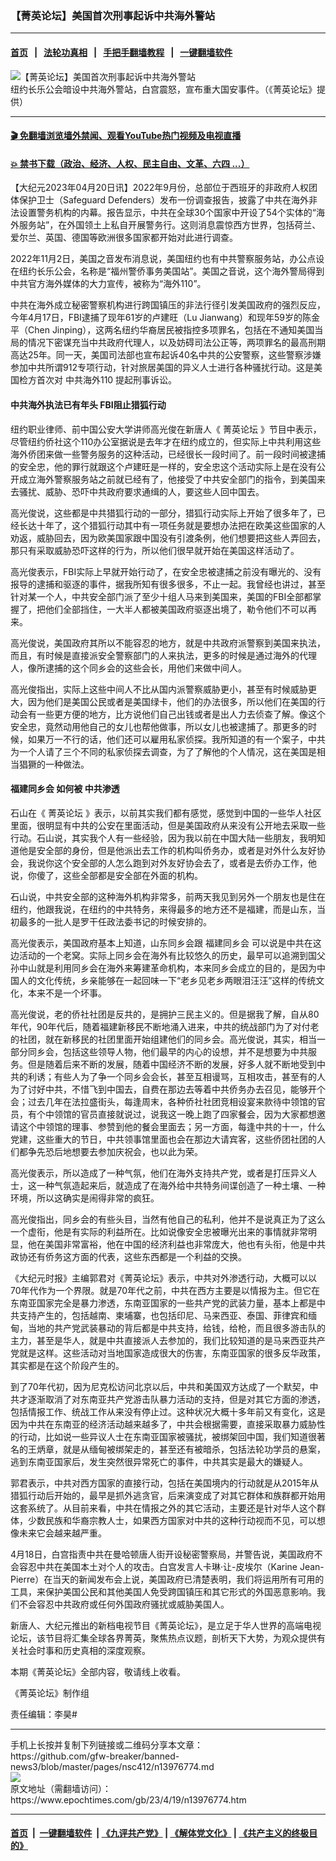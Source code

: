### 【菁英论坛】美国首次刑事起诉中共海外警站
------------------------

#### [首页](https://github.com/gfw-breaker/banned-news3/blob/master/README.md) &nbsp;&nbsp;|&nbsp;&nbsp; [法轮功真相](https://github.com/begood0513/basic/blob/master/README.md)  &nbsp;&nbsp;|&nbsp;&nbsp; [手把手翻墙教程](https://github.com/gfw-breaker/guides/wiki)  &nbsp;&nbsp;|&nbsp;&nbsp; [一键翻墙软件](https://github.com/gfw-breaker/nogfw/blob/master/README.md)  



<div><img alt="【菁英论坛】美国首次刑事起诉中共海外警站" class="attachment-djy_600_400 size-djy_600_400 wp-post-image" src="https://i.epochtimes.com/assets/uploads/2023/04/id13976784-Untitled-1-600x400.jpg"/>
<div class="caption">
 纽约长乐公会暗设中共海外警站，白宫震怒，宣布重大国安事件。（《菁英论坛》提供）
</div></div><hr/>

#### [ 🎬  免翻墙浏览墙外禁闻、观看YouTube热门视频及电视直播](https://github.com/gfw-breaker/HelloWorld)

#### [ 💥  禁书下载（政治、经济、人权、民主自由、文革、六四 ...）](https://github.com/gfw-breaker/books/blob/master/README.md)

<div><p>
 【大纪元2023年04月20日讯】2022年9月份，总部位于西班牙的非政府人权团体保护卫士（Safeguard Defenders）发布一份调查报告，披露了中共在海外非法设置警务机构的内幕。报告显示，中共在全球30个国家中开设了54个实体的“海外服务站”，在外国领土上私自开展警务行。这则消息震惊西方世界，包括荷兰、爱尔兰、英国、德国等欧洲很多国家都开始对此进行调查。
</p>
<p>
 <center>
 </center>
 <p>
  2022年11月2日，美国之音发布消息说，美国纽约也有中共警察服务站，办公点设在纽约长乐公会，名称是“福州警侨事务美国站”。美国之音说，这个海外警局得到中共官方海外媒体的大力宣传，被称为“海外110”。
 </p>
 <p>
  中共在海外成立秘密警察机构进行跨国镇压的非法行径引发美国政府的强烈反应，今年4月17日，FBI逮捕了现年61岁的卢建旺（Lu Jianwang）和现年59岁的陈金平（Chen Jinping），这两名纽约华裔居民被指控多项罪名，包括在不通知美国当局的情况下密谋充当中共政府代理人，以及妨碍司法公正等，两项罪名的最高刑期高达25年。同一天，美国司法部也宣布起诉40名中共的公安警察，这些警察涉嫌参加中共所谓912专项行动，针对旅居美国的异义人士进行各种骚扰行动。这是美国检方首次对
  <ok href="https://www.epochtimes.com/gb/tag/%E4%B8%AD%E5%85%B1%E6%B5%B7%E5%A4%96110.html">
   中共海外110
  </ok>
  提起刑事诉讼。
 </p>
 <h4>
  中共海外执法已有年头 FBI阻止猎狐行动
 </h4>
 <p>
  纽约职业律师、前中国公安大学讲师高光俊在新唐人《
  <ok href="https://www.epochtimes.com/gb/tag/%E8%8F%81%E8%8B%B1%E8%AE%BA%E5%9D%9B.html">
   菁英论坛
  </ok>
  》节目中表示，尽管纽约侨社这个110办公室据说是去年才在纽约成立的，但实际上中共利用这些海外侨团来做一些警务服务的这种活动，已经很长一段时间了。前一段时间被逮捕的安全忠，他的罪行就跟这个卢建旺是一样的，安全忠这个活动实际上是在没有公开成立海外警察服务站之前就已经有了，他接受了中共安全部门的指令，到美国来去骚扰、威胁、恐吓中共政府要求通缉的人，要这些人回中国去。
 </p>
 <p>
  高光俊说，这些都是中共猎狐行动的一部分，猎狐行动实际上开始了很多年了，已经长达十年了，这个猎狐行动其中有一项任务就是要想办法把在欧美这些国家的人劝返，威胁回去，因为欧美国家跟中国没有引渡条例，他们想要把这些人弄回去，那只有采取威胁恐吓这样的行为，所以他们很早就开始在美国这样活动了。
 </p>
 <p>
  高光俊表示，FBI实际上早就开始行动了，在安全忠被逮捕之前没有曝光的、没有报导的逮捕和驱逐的事件，据我所知有很多很多，不止一起。我曾经也讲过，甚至针对某一个人，中共安全部门派了至少十组人马来到美国来，美国的FBI全部都掌握了，把他们全部挡住，一大半人都被美国政府驱逐出境了，勒令他们不可以再来。
 </p>
 <p>
  高光俊说，美国政府其所以不能容忍的地方，就是中共政府派警察到美国来执法，而且，有时候是直接派安全警察部门的人来执法，更多的时候是通过海外的代理人，像所逮捕的这个同乡会的这些会长，用他们来做中间人。
 </p>
 <p>
  高光俊指出，实际上这些中间人不比从国内派警察威胁更小，甚至有时候威胁更大，因为他们是美国公民或者是美国绿卡，他们的办法很多，所以他们在美国的行动会有一些更方便的地方，比方说他们自己出钱或者是出人力去侦查了解。像这个安全忠，竟然动用他自己的女儿也帮他做事，所以女儿也被逮捕了。那更多的时候，如果万一不行的话，他们还可以雇用私家侦探。我所知道的有一个案子，中共为一个人请了三个不同的私家侦探去调查，为了了解他的个人情况，这在美国是相当猖獗的一种做法。
 </p>
 <h4>
  <ok href="https://www.epochtimes.com/gb/tag/%E7%A6%8F%E5%BB%BA%E5%90%8C%E4%B9%A1%E4%BC%9A.html">
   福建同乡会
  </ok>
  如何被
  <ok href="https://www.epochtimes.com/gb/tag/%E4%B8%AD%E5%85%B1%E6%B8%97%E9%80%8F.html">
   中共渗透
  </ok>
 </h4>
 <p>
  石山在《
  <ok href="https://www.epochtimes.com/gb/tag/%E8%8F%81%E8%8B%B1%E8%AE%BA%E5%9D%9B.html">
   菁英论坛
  </ok>
  》表示，以前其实我们都有感觉，感觉到中国的一些华人社区里面，很明显有中共的公安在里面活动，但是美国政府从来没有公开地去采取一些行动。石山说，其实我个人有一些经验，因为我以前在中国大陆一些朋友，我明知道他是安全部的身份，但是他派出去工作的机构叫侨务办，或者是对外什么友好协会，我说你这个安全部的人怎么跑到对外友好协会去了，或者是去侨办工作，他说，你傻了，这些全部都是安全部在外面的机构。
 </p>
 <p>
  石山说，中共安全部的这种海外机构非常多，前两天我见到另外一个朋友也是住在纽约，他跟我说，在纽约的中共特务，来得最多的地方还不是福建，而是山东，当初最多的一批人是罗干任政法委书记的时候安排的。
 </p>
 <p>
  高光俊表示，美国政府基本上知道，山东同乡会跟
  <ok href="https://www.epochtimes.com/gb/tag/%E7%A6%8F%E5%BB%BA%E5%90%8C%E4%B9%A1%E4%BC%9A.html">
   福建同乡会
  </ok>
  可以说是中共在这边活动的一个老窝。实际上同乡会在海外有比较悠久的历史，最早可以追溯到国父孙中山就是利用同乡会在海外来筹建革命机构，本来同乡会成立的目的，是因为中国人的文化传统，乡亲能够在一起回味一下“老乡见老乡两眼泪汪汪”这样的传统文化，本来不是一个坏事。
 </p>
 <p>
  高光俊说，老的侨社社团是反共的，是拥护三民主义的。但是据我了解，自从80年代，90年代后，随着福建新移民不断地涌入进来，中共的统战部门为了对付老的社团，就在新移民的社团里面开始组建他们的同乡会。高光俊说，其实，相当一部分同乡会，包括这些领导人物，他们最早的内心的设想，并不是想要为中共服务。但是随着后来不断的发展，随着中国经济不断的发展，好多人就不断地受到中共的利诱；有些人为了争一个同乡会会长，甚至互相谩骂，互相攻击，甚至有的人为了讨好中共，不惜飞到中国去，自费在那边去等着中共侨务办去召见，能够开个会；过去几年在法拉盛街头，每逢周末，各种侨社社团竞相设宴来款待中领馆的官员，有个中领馆的官员直接就说过，说我这一晚上跑了四家餐会，因为大家都想邀请这个中领馆的理事、参赞到他的餐会里面去；另一方面，每逢中共的十一，什么党建，这些重大的节日，中共领事馆里面也会在那边大请宾客，这些侨团社团的人们都争先恐后地想要去参加庆祝会，也以此为荣。
 </p>
 <p>
  高光俊表示，所以造成了一种气氛，他们在海外支持共产党，或者是打压异义人士，这一种气氛造起来后，就造成了在海外给中共特务间谍创造了一种土壤、一种环境，所以这确实是闹得非常的疯狂。
 </p>
 <p>
  高光俊指出，同乡会的有些头目，当然有他自己的私利，他并不是说真正为了这么一个虚衔，他是有实际的利益所在。比如说像安全忠被曝光出来的事情就非常明显，他在美国非常富裕，他在中国的经济利益也非常庞大，他也有头衔，他是中共政协还有侨务这方面的代表，这些东西都是一个利益的交换。
 </p>
 <p>
  《大纪元时报》主编郭君对《菁英论坛》表示，中共对外渗透行动，大概可以以70年代作为一个界限。就是70年代之前，中共在西方主要是以情报为主。但它在东南亚国家完全是暴力渗透，东南亚国家的一些共产党的武装力量，基本上都是中共支持产生的，包括越南、柬埔寨，也包括印尼、马来西亚、泰国、菲律宾和缅甸，当地的共产党武装暴动的背后都是中共支持，给钱，给枪，而且很多游击队的主力，甚至是华人，就是中共直接派人去参加的，我们比较知道的是马来西亚共产党就是这样。这些活动对当地国家造成很大的伤害，东南亚国家的很多反华政策，其实都是在这个阶段产生的。
 </p>
 <p>
  到了70年代初，因为尼克松访问北京以后，中共和美国双方达成了一个默契，中共才逐渐取消了对东南亚共产党游击队暴力活动的支持，但是对其它方面的渗透，包括情报工作、统战工作从来没有停止过。这种状况大概十多年前又有变化，这是因为中共在东南亚的经济活动越来越多了，中共会根据需要，直接采取暴力威胁性的行动，比如说一些异议人士在东南亚国家被骚扰，被绑架回中国，我们知道很著名的王炳章，就是从缅甸被绑架走的，甚至还有被暗杀，包括法轮功学员的悬案，逃到东南亚国家后，发生突然很异常死亡的事件，中共其实是最大的嫌疑人。
 </p>
 <p>
  郭君表示，中共对西方国家的直接行动，包括在美国境内的行动就是从2015年从猎狐行动后开始的，最早是抓外逃贪官，后来演变成了对其它群体和族群都开始用这套系统了。从目前来看，中共在情报之外的其它活动，主要还是针对华人这个群体，少数民族和华裔宗教人士，如果西方国家对中共的这种行动视而不见，可以想像未来它会越来越严重。
 </p>
 <p>
  4月18日，白宫指责中共在曼哈顿唐人街开设秘密警察局，并警告说，美国政府不会容忍中共在美国本土对个人的攻击。白宫发言人卡琳‧让-皮埃尔（Karine Jean-Pierre）在当天的新闻发布会上说，美国政府已清楚表明，我们将运用所有可用的工具，来保护美国公民和其他美国人免受跨国镇压和其它形式的外国恶意影响。我们不会容忍中共政府或任何外国政府骚扰或威胁美国人。
 </p>
 <p>
  新唐人、大纪元推出的新档电视节目《菁英论坛》，是立足于华人世界的高端电视论坛，该节目将汇集全球各界菁英，聚焦热点议题，剖析天下大势，为观众提供有关社会时事和历史真相的深度观察。
 </p>
 <p>
  本期《菁英论坛》全部内容，敬请线上收看。
 </p>
 <p>
  《菁英论坛》制作组
 </p>
 <p>
  责任编辑：李昊#
 </p>
</p></div>
<hr/>
手机上长按并复制下列链接或二维码分享本文章：<br/>
https://github.com/gfw-breaker/banned-news3/blob/master/pages/nsc412/n13976774.md <br/>
<a href='https://github.com/gfw-breaker/banned-news3/blob/master/pages/nsc412/n13976774.md'><img src='https://github.com/gfw-breaker/banned-news3/blob/master/pages/nsc412/n13976774.md.png'/></a> <br/>
原文地址（需翻墙访问）：https://www.epochtimes.com/gb/23/4/19/n13976774.htm


------------------------
#### [首页](https://github.com/gfw-breaker/banned-news3/blob/master/README.md) &nbsp;|&nbsp; [一键翻墙软件](https://github.com/gfw-breaker/nogfw/blob/master/README.md) &nbsp;| [《九评共产党》](https://github.com/gfw-breaker/9ping.md/blob/master/README.md#九评之一评共产党是什么) | [《解体党文化》](https://github.com/gfw-breaker/jtdwh.md/blob/master/README.md) | [《共产主义的终极目的》](https://github.com/gfw-breaker/gczydzjmd.md/blob/master/README.md)


<img src='http://gfw-breaker.win/banned-news3/pages/nsc412/n13976774.md' width='0px' height='0px'/>